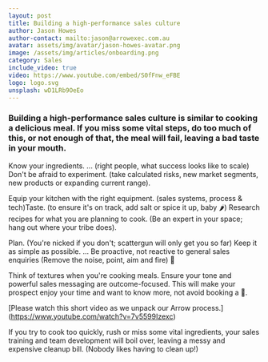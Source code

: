 ```yaml
---
layout: post
title: Building a high-performance sales culture
author: Jason Howes
author-contact: mailto:jason@arrowexec.com.au
avatar: assets/img/avatar/jason-howes-avatar.png
image: /assets/img/articles/onboarding.png
category: Sales
include_video: true
video: https://www.youtube.com/embed/S0fFnw_eFBE
logo: logo.svg
unsplash: wD1LRb9OeEo
---
```


### Building a high-performance sales culture is similar to cooking a delicious meal. If you miss some vital steps, do too much of this, or not enough of that, the meal will fail, leaving a bad taste in your mouth. 

Know your ingredients. ... (right people, what success looks like to scale) 
Don't be afraid to experiment. (take calculated risks, new market segments, new products or expanding current range).

Equip your kitchen with the right equipment. (sales systems, process & tech)Taste. (to ensure it's on track, add salt or spice it up, baby 🌶️) Research recipes for what you are planning to cook. (Be an expert in your space; hang out where your tribe does).

Plan. (You're nicked if you don't; scattergun will only get you so far) Keep it as simple as possible. ... Be proactive, not reactive to general sales enquiries (Remove the noise, point, aim and fire) 🏹

Think of textures when you're cooking meals. Ensure your tone and powerful sales messaging are outcome-focused. This will make your prospect enjoy your time and want to know more, not avoid booking a 📅.

[Please watch this short video as we unpack our Arrow process.]
(https://www.youtube.com/watch?v=7v5599Izexc)

If you try to cook too quickly, rush or miss some vital ingredients, your sales training and team development will boil over, leaving a messy and expensive cleanup bill. (Nobody likes having to clean up!) 